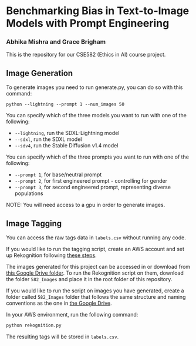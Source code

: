 # Benchmarking Bias in Text-to-Image Models with Prompt Engineering

### Abhika Mishra and Grace Brigham


This is the repository for our CSE582 (Ethics in AI) course project.

## Image Generation

To generate images you need to run generate.py, you can do so with this command:

```
python --lightning --prompt 1 --num_images 50
```
You can specify which of the three models you want to run with one of the following: 
- ```--lightning```, run the SDXL-Lightning model
- ```--sdxl```, run the SDXL model
- ```--sdv4```, run the Stable Diffusion v1.4 model
  
You can specify which of the three prompts you want to run with one of the following:
- ```--prompt 1```, for base/neutral prompt
- ```--prompt 2```, for first engineered prompt - controlling for gender
- ```--prompt 3```, for second engineered prompt, representing diverse populations

NOTE: You will need access to a gpu in order to generate images.

## Image Tagging
You can access the raw tags data in `labels.csv` without running any code.

If you would like to run the tagging script, create an AWS account and set up Rekognition following [these steps](https://docs.aws.amazon.com/rekognition/latest/dg/getting-started.html).

The images generated for this project can be accessed in or download from [this Google Drive folder](https://drive.google.com/drive/folders/1lqd6F8RKPBKlyaighcXda_LLpxVEqyK2?usp=sharing). To run the Rekognition script on them, download the folder `582_Images` and place it in the root folder of this repository.

If you would like to run the script on images you have generated, create a folder called `582_Images` folder that follows the same structure and naming conventions as the one in [the Google Drive](https://drive.google.com/drive/folders/1lqd6F8RKPBKlyaighcXda_LLpxVEqyK2?usp=sharing).

In your AWS environment, run the following command:

```bash
python rekognition.py
```

The resulting tags will be stored in `labels.csv`.
